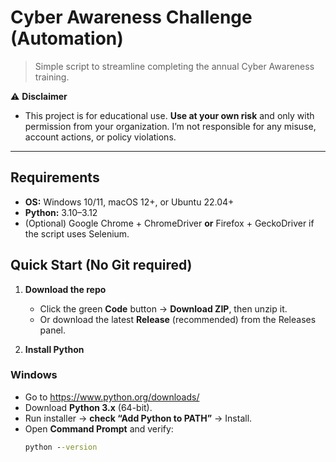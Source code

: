 # Cyber Awareness Challenge (Automation)

> Simple script to streamline completing the annual Cyber Awareness training.

⚠️ **Disclaimer**
- This project is for educational use.  **Use at your own risk** and only with permission from your organization. I’m not responsible for any misuse, account actions, or policy violations.

---

## Requirements

- **OS:** Windows 10/11, macOS 12+, or Ubuntu 22.04+
- **Python:** 3.10–3.12
- (Optional) Google Chrome + ChromeDriver **or** Firefox + GeckoDriver if the script uses Selenium.

## Quick Start (No Git required)

1) **Download the repo**
   - Click the green **Code** button → **Download ZIP**, then unzip it.
   - Or download the latest **Release** (recommended) from the Releases panel.

2) **Install Python**

### Windows
- Go to https://www.python.org/downloads/
- Download **Python 3.x** (64-bit).
- Run installer → **check “Add Python to PATH”** → Install.
- Open **Command Prompt** and verify:
  ```bat
  python --version

